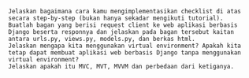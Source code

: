     Jelaskan bagaimana cara kamu mengimplementasikan checklist di atas secara step-by-step (bukan hanya sekadar mengikuti tutorial).
    Buatlah bagan yang berisi request client ke web aplikasi berbasis Django beserta responnya dan jelaskan pada bagan tersebut kaitan antara urls.py, views.py, models.py, dan berkas html.
    Jelaskan mengapa kita menggunakan virtual environment? Apakah kita tetap dapat membuat aplikasi web berbasis Django tanpa menggunakan virtual environment?
    Jelaskan apakah itu MVC, MVT, MVVM dan perbedaan dari ketiganya.
